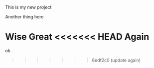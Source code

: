 This is my new project 

Another thing here

Wise 
Great
<<<<<<< HEAD
Again
=======
ok
>>>>>>> 8edf2c0 (update again)
